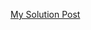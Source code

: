 [My Solution Post](https://leetcode.com/problems/path-crossing/solutions/4444630/100-c-simple-ordered-map-solution)
